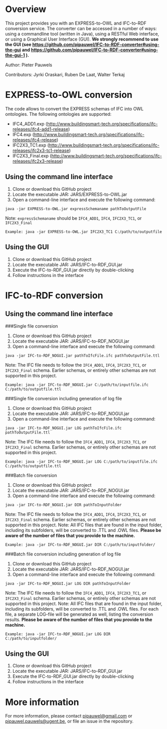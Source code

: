 # Overview
This project provides you with an EXPRESS-to-OWL and IFC-to-RDF conversion service. The converter can be accessed in a number of ways: using a commandline tool (written in Java), using a RESTful Web interface, or using a Graphical User Interface (GUI). <b>We strongly recommend to use the GUI (see https://github.com/pipauwel/IFC-to-RDF-converter#using-the-gui and https://github.com/pipauwel/IFC-to-RDF-converter#using-the-gui-1 ).</b>

Author: Pieter Pauwels

Contributors: Jyrki Oraskari, Ruben De Laat, Walter Terkaj

# EXPRESS-to-OWL conversion
The code allows to convert the EXPRESS schemas of IFC into OWL ontologies. The following ontologies are supported:

* IFC4_ADD1.exp (http://www.buildingsmart-tech.org/specifications/ifc-releases/ifc4-add1-release)
* IFC4.exp (http://www.buildingsmart-tech.org/specifications/ifc-releases/ifc4-release)
* IFC2X3_TC1.exp (http://www.buildingsmart-tech.org/specifications/ifc-releases/ifc2x3-tc1-release)
* IFC2X3_Final.exp (http://www.buildingsmart-tech.org/specifications/ifc-releases/ifc2x3-release)

## Using the command line interface
1. Clone or download this GitHub project
2. Locate the executable JAR: JARS/EXPRESS-to-OWL.jar
3. Open a command-line interface and execute the following command:
```
java -jar EXPRESS-to-OWL.jar expressSchemaname pathToOutputFile
```

Note: `expressSchemaname` should be `IFC4_ADD1`, `IFC4`, `IFC2X3_TC1`, or `IFC2X3_Final`

```
Example: java -jar EXPRESS-to-OWL.jar IFC2X3_TC1 C:/path/to/outputfile
```

## Using the GUI
1. Clone or download this GitHub project
2. Locate the executable JAR: JARS/IFC-to-RDF_GUI.jar
3. Execute the IFC-to-RDF_GUI.jar directly by double-clicking
4. Follow instructions in the interface

# IFC-to-RDF conversion
## Using the command line interface
###Single file conversion
1. Clone or download this GitHub project
2. Locate the executable JAR: JARS/IFC-to-RDF_NOGUI.jar
3. Open a command-line interface and execute the following command:
```
java -jar IFC-to-RDF_NOGUI.jar pathToIfcFile.ifc pathToOutputFile.ttl
```

Note: The IFC file needs to follow the `IFC4_ADD1`, `IFC4`, `IFC2X3_TC1`, or `IFC2X3_Final` schema. Earlier schemas, or entirely other schemas are not supported in this project.

```
Example: java -jar IFC-to-RDF_NOGUI.jar C:/path/to/inputfile.ifc C:/path/to/outputfile.ttl
```

###Single file conversion including generation of log file
1. Clone or download this GitHub project
2. Locate the executable JAR: JARS/IFC-to-RDF_NOGUI.jar
3. Open a command-line interface and execute the following command:
```
java -jar IFC-to-RDF_NOGUI.jar LOG pathToIfcFile.ifc pathToOutputFile.ttl
```

Note: The IFC file needs to follow the `IFC4_ADD1`, `IFC4`, `IFC2X3_TC1`, or `IFC2X3_Final` schema. Earlier schemas, or entirely other schemas are not supported in this project.

```
Example: java -jar IFC-to-RDF_NOGUI.jar LOG C:/path/to/inputfile.ifc C:/path/to/outputfile.ttl
```

###Batch file conversion
1. Clone or download this GitHub project
2. Locate the executable JAR: JARS/IFC-to-RDF_NOGUI.jar
3. Open a command-line interface and execute the following command:
```
java -jar IFC-to-RDF_NOGUI.jar DIR pathToInputFolder
```

Note: The IFC file needs to follow the `IFC4_ADD1`, `IFC4`, `IFC2X3_TC1`, or `IFC2X3_Final` schema. Earlier schemas, or entirely other schemas are not supported in this project.
Note: All IFC files that are found in the input folder, including its subfolders, will be converted to .TTL and .OWL files. <b>Please be aware of the number of files that you provide to the machine.</b>

```
Example: java -jar IFC-to-RDF_NOGUI.jar DIR C:/path/to/inputfolder/
```

###Batch file conversion including generation of log file
1. Clone or download this GitHub project
2. Locate the executable JAR: JARS/IFC-to-RDF_NOGUI.jar
3. Open a command-line interface and execute the following command:
```
java -jar IFC-to-RDF_NOGUI.jar LOG DIR pathToInputFolder
```

Note: The IFC file needs to follow the `IFC4_ADD1`, `IFC4`, `IFC2X3_TC1`, or `IFC2X3_Final` schema. Earlier schemas, or entirely other schemas are not supported in this project.
Note: All IFC files that are found in the input folder, including its subfolders, will be converted to .TTL and .OWL files. For each file, a separate LOG-file will be generated as well, listing the conversion results. <b>Please be aware of the number of files that you provide to the machine.</b>

```
Example: java -jar IFC-to-RDF_NOGUI.jar LOG DIR C:/path/to/inputfolder/
```

## Using the GUI
1. Clone or download this GitHub project
2. Locate the executable JAR: JARS/IFC-to-RDF_GUI.jar
3. Execute the IFC-to-RDF_GUI.jar directly by double-clicking
4. Follow instructions in the interface

# More information
For more information, please contact pipauwel@gmail.com or pipauwel.pauwels@ugent.be, or file an issue in the repository.